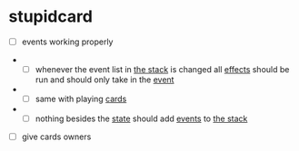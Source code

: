 # stupidcard
 
- [ ] events working properly
- - [ ] whenever the event list in [the stack](zones/subzones/subevents/zoneEventStack.py) is changed all [effects](effects) should be run and should only take in the [event](events)
- - [ ] same with playing [cards](cards)
- - [ ] nothing besides the [state](states\state.py) should add [events](events) to [the stack](zones/subzones/subevents/zoneEventStack.py)
- [ ] give cards owners
